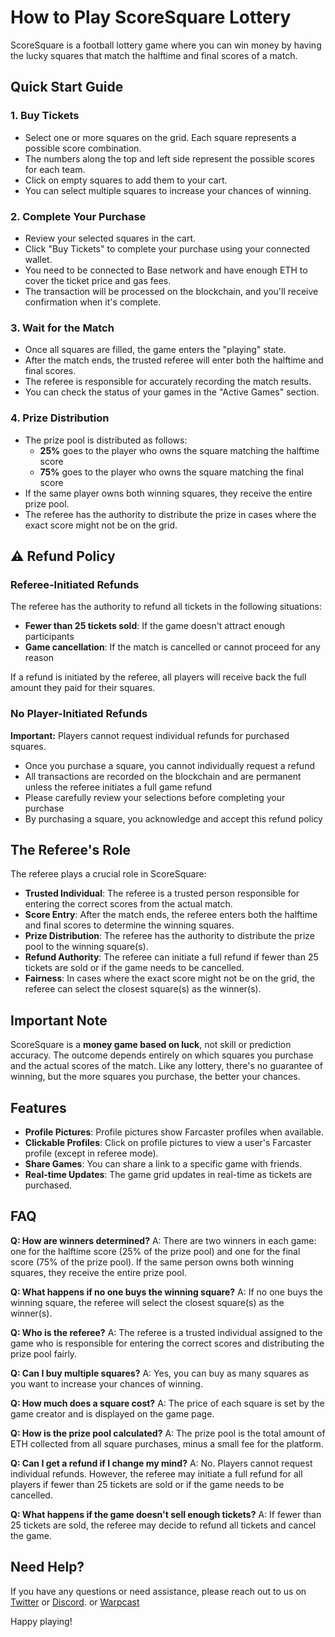# How to Play ScoreSquare Lottery

ScoreSquare is a football lottery game where you can win money by having the lucky squares that match the halftime and final scores of a match.

## Quick Start Guide

### 1. Buy Tickets

- Select one or more squares on the grid. Each square represents a possible score combination.
- The numbers along the top and left side represent the possible scores for each team.
- Click on empty squares to add them to your cart.
- You can select multiple squares to increase your chances of winning.

### 2. Complete Your Purchase

- Review your selected squares in the cart.
- Click "Buy Tickets" to complete your purchase using your connected wallet.
- You need to be connected to Base network and have enough ETH to cover the ticket price and gas fees.
- The transaction will be processed on the blockchain, and you'll receive confirmation when it's complete.

### 3. Wait for the Match

- Once all squares are filled, the game enters the "playing" state.
- After the match ends, the trusted referee will enter both the halftime and final scores.
- The referee is responsible for accurately recording the match results.
- You can check the status of your games in the "Active Games" section.

### 4. Prize Distribution

- The prize pool is distributed as follows:
  - **25%** goes to the player who owns the square matching the halftime score
  - **75%** goes to the player who owns the square matching the final score
- If the same player owns both winning squares, they receive the entire prize pool.
- The referee has the authority to distribute the prize in cases where the exact score might not be on the grid.

## ⚠️ Refund Policy

### Referee-Initiated Refunds

The referee has the authority to refund all tickets in the following situations:

- **Fewer than 25 tickets sold**: If the game doesn't attract enough participants
- **Game cancellation**: If the match is cancelled or cannot proceed for any reason

If a refund is initiated by the referee, all players will receive back the full amount they paid for their squares.

### No Player-Initiated Refunds

**Important:** Players cannot request individual refunds for purchased squares.

- Once you purchase a square, you cannot individually request a refund
- All transactions are recorded on the blockchain and are permanent unless the referee initiates a full game refund
- Please carefully review your selections before completing your purchase
- By purchasing a square, you acknowledge and accept this refund policy

## The Referee's Role

The referee plays a crucial role in ScoreSquare:

- **Trusted Individual**: The referee is a trusted person responsible for entering the correct scores from the actual match.
- **Score Entry**: After the match ends, the referee enters both the halftime and final scores to determine the winning squares.
- **Prize Distribution**: The referee has the authority to distribute the prize pool to the winning square(s).
- **Refund Authority**: The referee can initiate a full refund if fewer than 25 tickets are sold or if the game needs to be cancelled.
- **Fairness**: In cases where the exact score might not be on the grid, the referee can select the closest square(s) as the winner(s).

## Important Note

ScoreSquare is a **money game based on luck**, not skill or prediction accuracy. The outcome depends entirely on which squares you purchase and the actual scores of the match. Like any lottery, there's no guarantee of winning, but the more squares you purchase, the better your chances.

## Features

- **Profile Pictures**: Profile pictures show Farcaster profiles when available.
- **Clickable Profiles**: Click on profile pictures to view a user's Farcaster profile (except in referee mode).
- **Share Games**: You can share a link to a specific game with friends.
- **Real-time Updates**: The game grid updates in real-time as tickets are purchased.

## FAQ

**Q: How are winners determined?**
A: There are two winners in each game: one for the halftime score (25% of the prize pool) and one for the final score (75% of the prize pool). If the same person owns both winning squares, they receive the entire prize pool.

**Q: What happens if no one buys the winning square?**
A: If no one buys the winning square, the referee will select the closest square(s) as the winner(s).

**Q: Who is the referee?**
A: The referee is a trusted individual assigned to the game who is responsible for entering the correct scores and distributing the prize pool fairly.

**Q: Can I buy multiple squares?**
A: Yes, you can buy as many squares as you want to increase your chances of winning.

**Q: How much does a square cost?**
A: The price of each square is set by the game creator and is displayed on the game page.

**Q: How is the prize pool calculated?**
A: The prize pool is the total amount of ETH collected from all square purchases, minus a small fee for the platform.

**Q: Can I get a refund if I change my mind?**
A: No. Players cannot request individual refunds. However, the referee may initiate a full refund for all players if fewer than 25 tickets are sold or if the game needs to be cancelled.

**Q: What happens if the game doesn't sell enough tickets?**
A: If fewer than 25 tickets are sold, the referee may decide to refund all tickets and cancel the game.

## Need Help?

If you have any questions or need assistance, please reach out to us on [Twitter](https://twitter.com/scoresquare) or [Discord](https://discord.gg/scoresquare). or
[Warpcast](https://warpcast.com/kmacb.eth)


Happy playing! 
